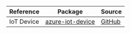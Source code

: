 | Reference | Package | Source |
|---|---|---|
|IoT Device|[azure-iot-device](https://pypi.org/project/azure-iot-device)|[GitHub](https://github.com/Azure/azure-sdk-for-python)|
